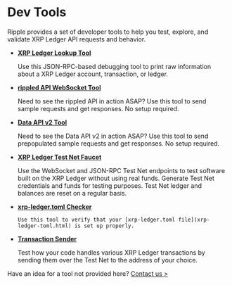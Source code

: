 # Dev Tools
<!--{# TODO: Ensure that the list below follows the order of the left nav. #}-->

Ripple provides a set of developer tools to help you test, explore, and validate XRP Ledger API requests and behavior.

* **[XRP Ledger Lookup Tool](xrp-ledger-rpc-tool.html)**

    Use this JSON-RPC-based debugging tool to print raw information about a XRP Ledger account, transaction, or ledger.

* **[rippled API WebSocket Tool](websocket-api-tool.html)**

    Need to see the rippled API in action ASAP? Use this tool to send sample requests and get responses. No setup required.

* **[Data API v2 Tool](data-api-v2-tool.html)**

    Need to see the Data API v2 in action ASAP? Use this tool to send prepopulated sample requests and get responses. No setup required.

* **[XRP Ledger Test Net Faucet](xrp-test-net-faucet.html)**

    Use the WebSocket and JSON-RPC Test Net endpoints to test software built on the XRP Ledger without using real funds. Generate Test Net credentials and funds for testing purposes. Test Net ledger and balances are reset on a regular basis.

* **[xrp-ledger.toml Checker](xrp-ledger-toml-checker.html)**

      Use this tool to verify that your [xrp-ledger.toml file](xrp-ledger-toml.html) is set up properly.

* **[Transaction Sender](tx-sender.html)**

    Test how your code handles various XRP Ledger transactions by sending them over the Test Net to the address of your choice.


Have an idea for a tool not provided here? [Contact us >](mailto:docs@ripple.com)
